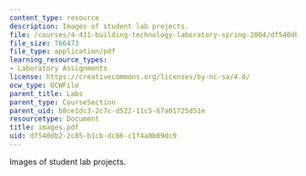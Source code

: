 ```yaml
---
content_type: resource
description: Images of student lab projects.
file: /courses/4-411-building-technology-laboratory-spring-2004/df540db22c85b1cbdc86c1f4a0b09dc9_images.pdf
file_size: 766473
file_type: application/pdf
learning_resource_types:
- Laboratory Assignments
license: https://creativecommons.org/licenses/by-nc-sa/4.0/
ocw_type: OCWFile
parent_title: Labs
parent_type: CourseSection
parent_uid: b8ce1dc3-2c7c-d522-11c5-67a01725d51e
resourcetype: Document
title: images.pdf
uid: df540db2-2c85-b1cb-dc86-c1f4a0b09dc9
---
```

Images of student lab projects.